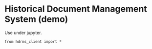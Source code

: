 Historical Document Management System (demo)
============================================


Use under jupyter. 

    from hdrms_client import *


